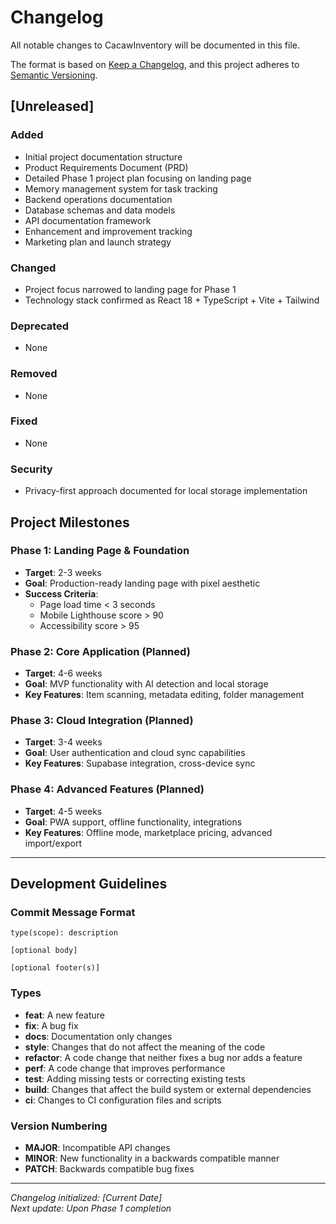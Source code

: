 # Changelog

All notable changes to CacawInventory will be documented in this file.

The format is based on [Keep a Changelog](https://keepachangelog.com/en/1.0.0/),
and this project adheres to [Semantic Versioning](https://semver.org/spec/v2.0.0.html).

## [Unreleased]

### Added
- Initial project documentation structure
- Product Requirements Document (PRD)
- Detailed Phase 1 project plan focusing on landing page
- Memory management system for task tracking
- Backend operations documentation
- Database schemas and data models
- API documentation framework
- Enhancement and improvement tracking
- Marketing plan and launch strategy

### Changed
- Project focus narrowed to landing page for Phase 1
- Technology stack confirmed as React 18 + TypeScript + Vite + Tailwind

### Deprecated
- None

### Removed
- None

### Fixed
- None

### Security
- Privacy-first approach documented for local storage implementation

## Project Milestones

### Phase 1: Landing Page & Foundation
- **Target**: 2-3 weeks
- **Goal**: Production-ready landing page with pixel aesthetic
- **Success Criteria**: 
  - Page load time < 3 seconds
  - Mobile Lighthouse score > 90
  - Accessibility score > 95

### Phase 2: Core Application (Planned)
- **Target**: 4-6 weeks
- **Goal**: MVP functionality with AI detection and local storage
- **Key Features**: Item scanning, metadata editing, folder management

### Phase 3: Cloud Integration (Planned)
- **Target**: 3-4 weeks  
- **Goal**: User authentication and cloud sync capabilities
- **Key Features**: Supabase integration, cross-device sync

### Phase 4: Advanced Features (Planned)
- **Target**: 4-5 weeks
- **Goal**: PWA support, offline functionality, integrations
- **Key Features**: Offline mode, marketplace pricing, advanced import/export

---

## Development Guidelines

### Commit Message Format
```
type(scope): description

[optional body]

[optional footer(s)]
```

### Types
- **feat**: A new feature
- **fix**: A bug fix
- **docs**: Documentation only changes
- **style**: Changes that do not affect the meaning of the code
- **refactor**: A code change that neither fixes a bug nor adds a feature
- **perf**: A code change that improves performance
- **test**: Adding missing tests or correcting existing tests
- **build**: Changes that affect the build system or external dependencies
- **ci**: Changes to CI configuration files and scripts

### Version Numbering
- **MAJOR**: Incompatible API changes
- **MINOR**: New functionality in a backwards compatible manner
- **PATCH**: Backwards compatible bug fixes

---

*Changelog initialized: [Current Date]*  
*Next update: Upon Phase 1 completion*